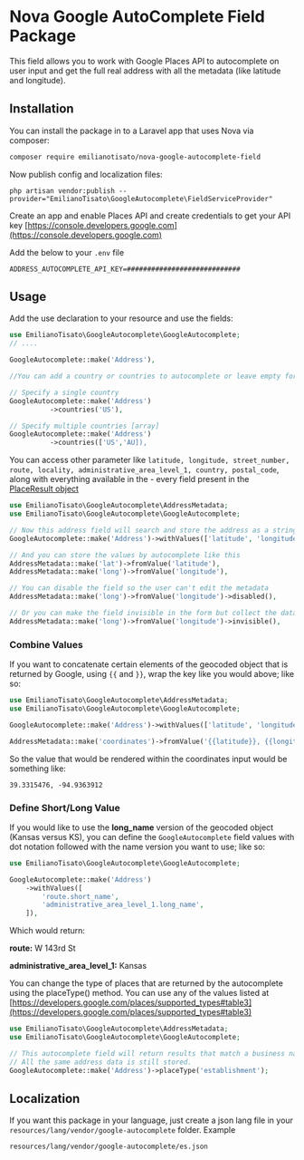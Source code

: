 # Nova Google AutoComplete Field Package

This field allows you to work with Google Places API to autocomplete on user input and get the full real address with all the metadata (like latitude and longitude).

## Installation

You can install the package in to a Laravel app that uses Nova via composer:

```bash
composer require emilianotisato/nova-google-autocomplete-field
```

Now publish config and localization files:

```shell
php artisan vendor:publish --provider="EmilianoTisato\GoogleAutocomplete\FieldServiceProvider"
```

Create an app and enable Places API and create credentials to get your API key
[https://console.developers.google.com](https://console.developers.google.com)

Add the below to your `.env` file

```shell
ADDRESS_AUTOCOMPLETE_API_KEY=############################
```


## Usage

Add the use declaration to your resource and use the fields:

```php
use EmilianoTisato\GoogleAutocomplete\GoogleAutocomplete;
// ....

GoogleAutocomplete::make('Address'),

//You can add a country or countries to autocomplete or leave empty for all.

// Specify a single country
GoogleAutocomplete::make('Address')
          ->countries('US'),

// Specify multiple countries [array]
GoogleAutocomplete::make('Address')
          ->countries(['US','AU]),
```

You can access other parameter like `latitude, longitude, street_number, route, locality, administrative_area_level_1, country, postal_code`, along with everything available in the - every field present in the [PlaceResult object](https://developers.google.com/maps/documentation/javascript/reference/#PlaceResult)

```php
use EmilianoTisato\GoogleAutocomplete\AddressMetadata;
use EmilianoTisato\GoogleAutocomplete\GoogleAutocomplete;

// Now this address field will search and store the address as a string, but also made available the values in the withValues array
GoogleAutocomplete::make('Address')->withValues(['latitude', 'longitude']),

// And you can store the values by autocomplete like this
AddressMetadata::make('lat')->fromValue('latitude'),
AddressMetadata::make('long')->fromValue('longitude'),

// You can disable the field so the user can't edit the metadata
AddressMetadata::make('long')->fromValue('longitude')->disabled(),

// Or you can make the field invisible in the form but collect the data anyways
AddressMetadata::make('long')->fromValue('longitude')->invisible(),
```

### Combine Values

If you want to concatenate certain elements of the geocoded object that is returned by Google, using `{{` and `}}`, wrap the key like you would above; like so:

```php
use EmilianoTisato\GoogleAutocomplete\AddressMetadata;
use EmilianoTisato\GoogleAutocomplete\GoogleAutocomplete;

GoogleAutocomplete::make('Address')->withValues(['latitude', 'longitude']),

AddressMetadata::make('coordinates')->fromValue('{{latitude}}, {{longitude}}'),
```  

So the value that would be rendered within the coordinates input would be something like:

```
39.3315476, -94.9363912
```

### Define Short/Long Value

If you would like to use the **long_name** version of the geocoded object (Kansas versus KS), you can define the `GoogleAutocomplete` field values with dot notation followed with the name version you want to use; like so:

```php
use EmilianoTisato\GoogleAutocomplete\GoogleAutocomplete;

GoogleAutocomplete::make('Address')
    ->withValues([
        'route.short_name',
        'administrative_area_level_1.long_name',
    ]),
```

Which would return:

**route:** W 143rd St

**administrative_area_level_1:** Kansas

You can change the type of places that are returned by the autocomplete using the placeType() method.  You can use any of the values listed at [https://developers.google.com/places/supported_types#table3](https://developers.google.com/places/supported_types#table3)  

```php
use EmilianoTisato\GoogleAutocomplete\AddressMetadata;
use EmilianoTisato\GoogleAutocomplete\GoogleAutocomplete;

// This autocomplete field will return results that match a business name instead of address.
// All the same address data is still stored.  
GoogleAutocomplete::make('Address')->placeType('establishment');
```
## Localization

If you want this package in your language, just create a json lang file in your `resources/lang/vendor/google-autocomplete` folder. Example

```
resources/lang/vendor/google-autocomplete/es.json
```
